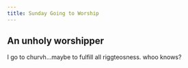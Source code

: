 ```yaml
---
title: Sunday Going to Worship
---
```


## An unholy worshipper

I go to churvh...maybe to fulfill all riggteosness. whoo knows?
